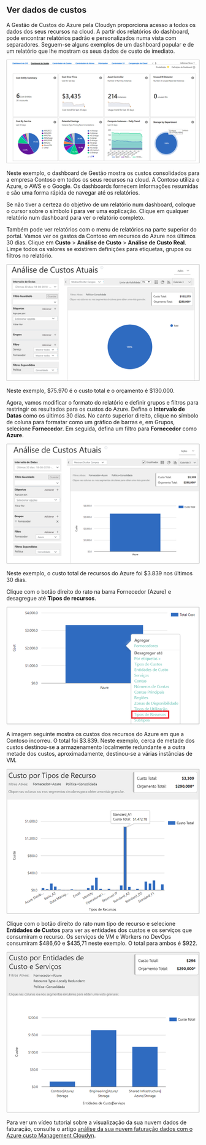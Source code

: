 ## <a name="view-cost-data"></a>Ver dados de custos

A Gestão de Custos do Azure pela Cloudyn proporciona acesso a todos os dados dos seus recursos na cloud. A partir dos relatórios do dashboard, pode encontrar relatórios padrão e personalizados numa vista com separadores. Seguem-se alguns exemplos de um dashboard popular e de um relatório que lhe mostram os seus dados de custo de imediato.

![Dashboard de gestão](./media/cost-management-create-account-view-data/mgt-dash.png)

Neste exemplo, o dashboard de Gestão mostra os custos consolidados para a empresa Contoso em todos os seus recursos na cloud. A Contoso utiliza o Azure, o AWS e o Google. Os dashboards fornecem informações resumidas e são uma forma rápida de navegar até os relatórios.  

Se não tiver a certeza do objetivo de um relatório num dashboard, coloque o cursor sobre o símbolo **i** para ver uma explicação. Clique em qualquer relatório num dashboard para ver o relatório completo.

Também pode ver relatórios com o menu de relatórios na parte superior do portal. Vamos ver os gastos da Contoso em recursos do Azure nos últimos 30 dias. Clique em **Custo** > **Análise de Custo** > **Análise de Custo Real**. Limpe todos os valores se existirem definições para etiquetas, grupos ou filtros no relatório.

![Análise de Custo Real](./media/cost-management-create-account-view-data/actual-cost-01.png)

Neste exemplo, $75.970 é o custo total e o orçamento é $130.000.

Agora, vamos modificar o formato do relatório e definir grupos e filtros para restringir os resultados para os custos do Azure. Defina o **Intervalo de Datas** como os últimos 30 dias. No canto superior direito, clique no símbolo de coluna para formatar como um gráfico de barras e, em Grupos, selecione **Fornecedor**. Em seguida, defina um filtro para **Fornecedor** como **Azure**.

![Análise de Custo Real filtrada](./media/cost-management-create-account-view-data/actual-cost-02.png)

Neste exemplo, o custo total de recursos do Azure foi $3.839 nos últimos 30 dias.

Clique com o botão direito do rato na barra Fornecedor (Azure) e desagregue até **Tipos de recursos**.

![desagregar](./media/cost-management-create-account-view-data/actual-cost-03.png)

A imagem seguinte mostra os custos dos recursos do Azure em que a Contoso incorreu. O total foi $3.839. Neste exemplo, cerca de metade dos custos destinou-se a armazenamento localmente redundante e a outra metade dos custos, aproximadamente, destinou-se a várias instâncias de VM.

![tipos de recursos](./media/cost-management-create-account-view-data/actual-cost-04.png)

Clique com o botão direito do rato num tipo de recurso e selecione **Entidades de Custos** para ver as entidades dos custos e os serviços que consumiram o recurso. Os serviços de VM e Workers no DevOps consumiram $486,60 e $435,71 neste exemplo. O total para ambos é $922.

![entidades de custos e serviços](./media/cost-management-create-account-view-data/actual-cost-05.png)

Para ver um vídeo tutorial sobre a visualização da sua nuvem dados de faturação, consulte o artigo [análise da sua nuvem faturação dados com o Azure custo Management Cloudyn](https://youtu.be/G0pvI3iLH-Y).
